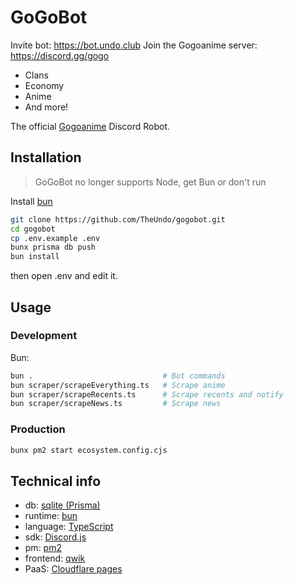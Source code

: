 # GoGoBot

Invite bot: https://bot.undo.club
Join the Gogoanime server: https://discord.gg/gogo

- Clans
- Economy
- Anime
- And more!

The official [Gogoanime](https://anitaku.so) Discord Robot.

## Installation

> GoGoBot no longer supports Node, get Bun or don't run

Install [bun](https://bun.sh)

```sh
git clone https://github.com/TheUndo/gogobot.git
cd gogobot
cp .env.example .env
bunx prisma db push
bun install
```

then open .env and edit it.

## Usage

### Development

Bun:

```sh
bun .                             # Bot commands
bun scraper/scrapeEverything.ts   # Scrape anime
bun scraper/scrapeRecents.ts      # Scrape recents and notify
bun scraper/scrapeNews.ts         # Scrape news
```

### Production

```sh
bunx pm2 start ecosystem.config.cjs
```

## Technical info

- db: [sqlite (Prisma)](https://www.prisma.io/)
- runtime: [bun](https://bun.sh)
- language: [TypeScript](https://www.typescriptlang.org/)
- sdk: [Discord.js](https://discord.js.org)
- pm: [pm2](https://pm2.io/)
- frontend: [qwik](https://qwik.dev)
- PaaS: [Cloudflare pages](https://pages.dev)
